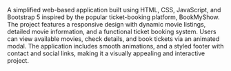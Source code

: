 A simplified web-based application built using HTML, CSS, JavaScript, and Bootstrap 5 inspired by the popular ticket-booking platform, BookMyShow. The project features a responsive design with dynamic movie listings, detailed movie information, and a functional ticket booking system. Users can view available movies, check details, and book tickets via an animated modal. The application includes smooth animations, and a styled footer with contact and social links, making it a visually appealing and interactive project.